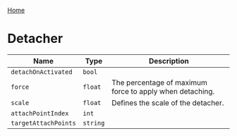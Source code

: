 [Home](https://wnp78.github.io/JunoXml/)

# Detacher


|Name|Type|Description|
|--|--|--|
|`detachOnActivated`|`bool`||
|`force`|`float`|The percentage of maximum force to apply when detaching.|
|`scale`|`float`|Defines the scale of the detacher.|
|`attachPointIndex`|`int`||
|`targetAttachPoints`|`string`||


